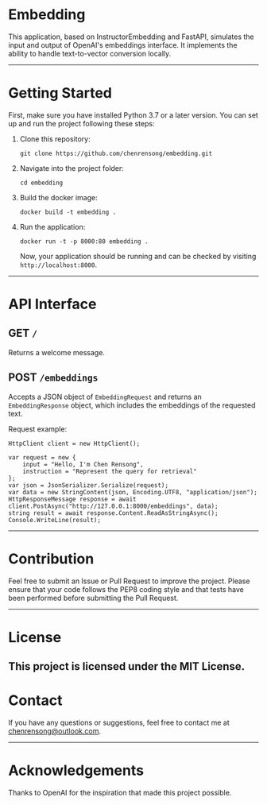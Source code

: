 # Embedding

This application, based on InstructorEmbedding and FastAPI, simulates the input and output of OpenAI's embeddings interface. It implements the ability to handle text-to-vector conversion locally.

---

# Getting Started

First, make sure you have installed Python 3.7 or a later version. You can set up and run the project following these steps:

1. Clone this repository:

    ```
    git clone https://github.com/chenrensong/embedding.git
    ```

2. Navigate into the project folder:

    ```
    cd embedding
    ```

3. Build the docker image:

    ```
    docker build -t embedding .
    ```

4. Run the application:

    ```
    docker run -t -p 8000:80 embedding .
    ```

    Now, your application should be running and can be checked by visiting `http://localhost:8000`.

---

# API Interface

## GET `/`

Returns a welcome message.

## POST `/embeddings`

Accepts a JSON object of `EmbeddingRequest` and returns an `EmbeddingResponse` object, which includes the embeddings of the requested text.

Request example:

```CSharp
HttpClient client = new HttpClient();

var request = new {
    input = "Hello, I'm Chen Rensong",
    instruction = "Represent the query for retrieval"
};
var json = JsonSerializer.Serialize(request);
var data = new StringContent(json, Encoding.UTF8, "application/json");
HttpResponseMessage response = await client.PostAsync("http://127.0.0.1:8000/embeddings", data);
string result = await response.Content.ReadAsStringAsync();
Console.WriteLine(result);
```

---

# Contribution

Feel free to submit an Issue or Pull Request to improve the project. Please ensure that your code follows the PEP8 coding style and that tests have been performed before submitting the Pull Request.

---

# License

This project is licensed under the MIT License.
---

# Contact

If you have any questions or suggestions, feel free to contact me at chenrensong@outlook.com.

---

# Acknowledgements

Thanks to OpenAI for the inspiration that made this project possible.
